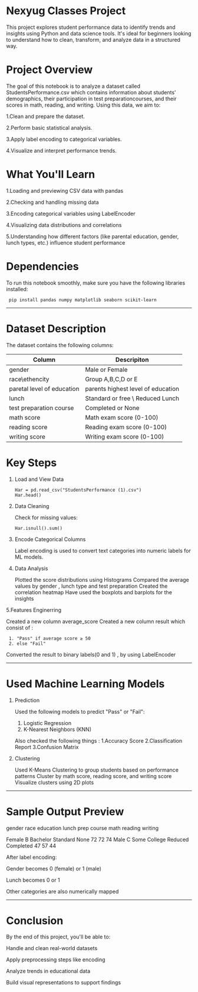 # Nexyug Classes Project

 This project explores student performance data to identify trends and insights using Python and data science tools. It's ideal for beginners looking to understand           how to clean, transform, and analyze data in a structured way.


# Project Overview

The goal of this notebook is to analyze a dataset called StudentsPerformance.csv which contains information about students' demographics, their participation in test preparationcourses, and their scores in math, reading, and writing. Using this data, we aim to:
      
   1.Clean and prepare the dataset.

   2.Perform basic statistical analysis.

   3.Apply label encoding to categorical variables.

   4.Visualize and interpret performance trends.

 # What You'll Learn

   1.Loading and previewing CSV data with pandas

   2.Checking and handling missing data

   3.Encoding categorical variables using LabelEncoder

   4.Visualizing data distributions and correlations

   5.Understanding how different factors (like parental education, gender, lunch types, etc.) influence student performance



# Dependencies

To run this notebook smoothly, make sure you have the following libraries installed:

     pip install pandas numpy matplotlib seaborn scikit-learn


---

 # Dataset Description

   The dataset contains the following columns:

   |     Column                 |   Descripiton                      |
   | -------------------------- | -----------------------------------|
   | gender                     | Male or Female                     |
   | race\ethencity             | Group A,B,C,D or E                 |
   | paretal level of education | parents highest level of education |
   | lunch                      | Standard or free \ Reduced Lunch   |
   |test preparation course     | Completed or None                  |
   | math score                 | Math exam score (0-100)            |
   | reading score              | Reading exam score (0-100)         |
   | writing score              | Writing exam score (0-100)         |

   
# Key Steps

1. Load and View Data

       Har = pd.read_csv("StudentsPerformance (1).csv")
       Har.head()

2. Data Cleaning

   Check for missing values:

       Har.isnull().sum()

3. Encode Categorical Columns

    Label encoding is used to convert text categories into numeric labels for ML models.

4. Data Analysis

    Plotted the score distributions using Histograms 
    Compared the average values by gender , lunch type and test preparation
    Created the correlation heatmap
    Have used the boxplots and barplots for the insights

5.Features Enginerring 

   Created a new column average_score
   Created a new column result which consist of :
   
     1. "Pass" if average score ≥ 50
     2. else "Fail"
     
   Converted the result to binary labels(0 and 1) , by using LabelEncoder 

-----

# Used Machine Learning Models

 1. Prediction 

       Used the following models to predict "Pass" or "Fail":
       1. Logistic Regression
       2. K-Nearest Neighbors (KNN)

       Also checked the following things : 
         1.Accuracy Score
         2.Classification Report
         3.Confusion Matrix


2. Clustering 

   Used  K-Means Clustering to group students based on performance patterns
   Cluster by math score, reading score, and writing score
   Visualize clusters using 2D plots



---

# Sample Output Preview

gender	race	education	lunch	prep course	math	reading	writing

Female	B	Bachelor	Standard	None	72	72	74
Male	C	Some College	Reduced	Completed	47	57	44


After label encoding:

Gender becomes 0 (female) or 1 (male)

Lunch becomes 0 or 1

Other categories are also numerically mapped



---

# Conclusion

By the end of this project, you'll be able to:

Handle and clean real-world datasets

Apply preprocessing steps like encoding

Analyze trends in educational data

Build visual representations to support findings

